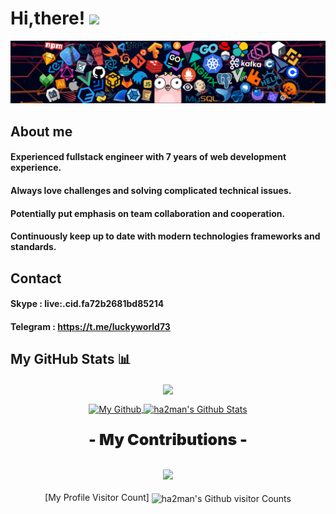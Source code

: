 # Hi,there! <img src='https://em-content.zobj.net/source/microsoft-teams/337/waving-hand_1f44b.png' width="40px"/>

![](https://github.com/ha2man/ha2man/blob/main/header.png?raw=true)

## About me

#### Experienced fullstack engineer with 7 years of web development experience.
#### Always love challenges and solving complicated technical issues.
#### Potentially put emphasis on team collaboration and cooperation.
#### Continuously keep up to date with modern technologies frameworks and standards.

## Contact

#### Skype : live:.cid.fa72b2681bd85214
#### Telegram : https://t.me/luckyworld73

## My GitHub Stats 📊
<p align="center">
	<a href="https://github.com/ha2man">
		<img align="center" src="https://github-profile-trophy.vercel.app/?username=ha2man&title=MultiLanguage,Commits,Stars,Followers,Organizations,Repositories" />
	</a>
</p>
<p align="center">
	<a href="https://github.com/ha2man">
		<img align="center" src="https://github-readme-stats-git-masterrstaa-rickstaa.vercel.app/api/top-langs/?username=ha2man&theme=dracula&langs_count=8&layout=compact&card_width=260&hide=html,scss,makefile,ruby,css,less" alt="My Github" />
	</a>
	<a href="https://github.com/ha2man">
		<img align="center" src="https://github-readme-stats-git-masterrstaa-rickstaa.vercel.app/api?username=ha2man&show_icons=true&count_private=true&include_all_commits=true&line_height=25&theme=dracula" alt="ha2man's Github Stats" />
	</a>
</p>
<div align="center" style="font-size: 25px;font-weight: 900;">
	<p style="font-size: 25px;font-weight: 900;">- My Contributions -</p>
  <a href="https://github.com/starlitnightsky">
    <img src="https://github-readme-streak-stats.herokuapp.com?user=ha2man&theme=dracula" />
  </a>
</div>

<p align="center">
	[My Profile Visitor Count] <img align="center" src="https://profile-counter.glitch.me/ha2man/count.svg" alt="ha2man's Github visitor Counts" />
</p>

